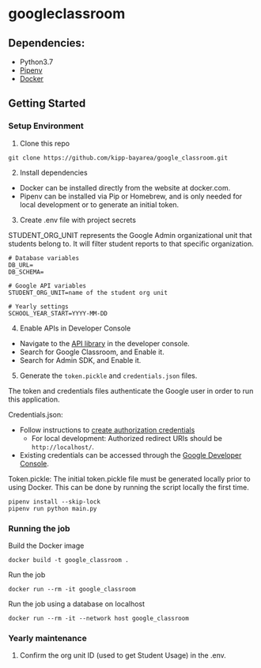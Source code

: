 # googleclassroom

## Dependencies:

- Python3.7
- [Pipenv](https://pipenv.readthedocs.io/en/latest/)
- [Docker](https://www.docker.com/)

## Getting Started

### Setup Environment

1. Clone this repo

```
git clone https://github.com/kipp-bayarea/google_classroom.git
```

2. Install dependencies

- Docker can be installed directly from the website at docker.com.
- Pipenv can be installed via Pip or Homebrew, and is only needed for local development or to generate an initial token.

3. Create .env file with project secrets

STUDENT_ORG_UNIT represents the Google Admin organizational unit that students belong to.
It will filter student reports to that specific organization.

```
# Database variables
DB_URL=
DB_SCHEMA=

# Google API variables
STUDENT_ORG_UNIT=name of the student org unit

# Yearly settings
SCHOOL_YEAR_START=YYYY-MM-DD
```

4. Enable APIs in Developer Console

- Navigate to the [API library](https://console.developers.google.com/apis/library) in the developer console.
- Search for Google Classroom, and Enable it.
- Search for Admin SDK, and Enable it.

5. Generate the `token.pickle` and `credentials.json` files.

The token and credentials files authenticate the Google user in order to run this application.

Credentials.json:

- Follow instructions to [create authorization credentials](https://developers.google.com/identity/protocols/oauth2/web-server#creatingcred)
  - For local development: Authorized redirect URIs should be `http://localhost/`.
- Existing credentials can be accessed through the [Google Developer Console](https://console.developers.google.com/apis/credentials?pli=1).

Token.pickle: The initial token.pickle file must be generated locally prior to using Docker.
This can be done by running the script locally the first time.

```
pipenv install --skip-lock
pipenv run python main.py
```

### Running the job

Build the Docker image

```
docker build -t google_classroom .
```

Run the job

```
docker run --rm -it google_classroom
```

Run the job using a database on localhost

```
docker run --rm -it --network host google_classroom
```

### Yearly maintenance

1. Confirm the org unit ID (used to get Student Usage) in the .env.
